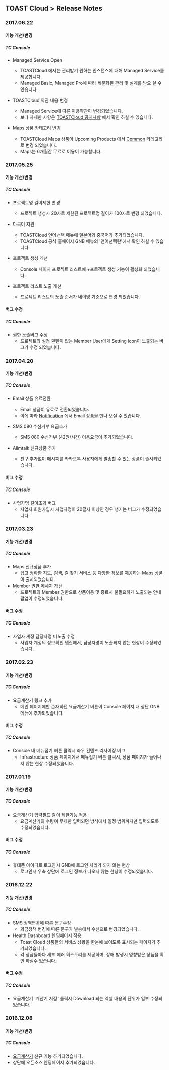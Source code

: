 ## TOAST Cloud > Release Notes

### 2017.06.22

#### 기능 개선/변경
##### TC Console
* Managed Service Open
    * TOASTCloud 에서는 관리받기 원하는 인스턴스에 대해 Managed Service를 제공합니다. 
    * Managed Basic, Managed Pro에 따라 세분화된 관리 및 설계를 받으 실 수 있습니다. 

* TOASTCloud 약관 내용 변경
    * Managed Service에 따른 이용약관이 변경되었습니다.
    * 보다 자세한 사항은 <a href="https://cloud.toast.com/support/notice/detail/1453435858K00430" target="_blank">TOASTCloud 공지사항</a> 에서 확인 하실 수 있습니다. 

* Maps 상품 카테고리 변경
    * TOASTCloud Maps 상품이 Upcoming Products 에서 <a href="http://docs.cloud.toast.com/ko/Common/Maps/ko/Overview/" target="_blank">Common</a> 카테고리로 변경 되었습니다.
    * Maps는 6개월간 무료로 이용이 가능합니다.  

### 2017.05.25

#### 기능 개선/변경
##### TC Console
* 프로젝트명 길이제한 변경
    * 프로젝트 생성시 20자로 제한된 프로젝트명 길이가 100자로 변경 되었습니다.

* 다국어 지원 
    * TOASTCloud 언어선택 메뉴에 일본어와 중국어가 추가되었습니다.
    * TOASTCloud 공식 홈페이지 GNB 메뉴의 '언어선택란'에서 확인 하실 수 있습니다.

* 프로젝트 생성 개선
    * Console 페이지 프로젝트 리스트에 +프로젝트 생성 기능이 활성화 되었습니다.

* 프로젝트 리스트 노출 개선 
    * 프로젝트 리스트의 노출 순서가 네이밍 기준으로 변경 되었습니다.  

#### 버그 수정

##### TC Console
* 권한 노출버그 수정
    * 프로젝트의 설정 권한이 없는 Member User에게 Setting Icon이 노출되는 버그가 수정 되었습니다. 


### 2017.04.20

#### 기능 개선/변경
##### TC Console
* Email 상품 유료전환
    * Email 상품이 유료로 전환되었습니다.
    * 이에 따라 <a href="http://docs.cloud.toast.com/ko/Notification/E-mail/ko/Overview/" target="_blank">Notification</a> 에서 Email 상품을 만나 보실 수 있습니다. 

* SMS 080 수신거부 요금추가
    * SMS 080 수신거부 (42원/시간) 이용요금이 추가되었습니다.

* Alimtalk 신규상품 추가
    * 친구 추가없이 메시지를 카카오톡 사용자에게 발송할 수 있는 상품이 출시되었습니다.

#### 버그 수정

##### TC Console
* 사업자명 길이초과 버그
    * 사업자 회원가입시 사업자명이 20글자 이상인 경우 생기는 버그가 수정되었습니다.


### 2017.03.23

#### 기능 개선/변경

##### TC Console
* Maps 신규상품 추가
    * 쉽고 정확한 지도, 검색, 길 찾기 서비스 등 다양한 정보를 제공하는 Maps 상품이 출시되었습니다.
* Member 권한 메세지 개선
    * 프로젝트의 Member 권한으로 상품이용 및 종료시 불필요하게 노출되는 안내 팝업이 수정되었습니다.

#### 버그 수정

##### TC Console
* 사업자 계정 담당자명 미노출 수정
     * 사업자 계정의 정보확인 탭란에서, 담당자명이 노출되지 않는 현상이 수정되었습니다.


### 2017.02.23

#### 기능 개선/변경

##### TC Console
* 요금계산기 링크 추가
    * 메인 페이지에만 존재하던 요금계산기 버튼이 Console 페이지 내 상단 GNB 메뉴에 추가되었습니다.  

#### 버그 수정

##### TC Console
* Console 내 메뉴접기 버튼 클릭시 좌우 컨텐츠 리사이징 버그
     * Infrastructure 상품 페이지에서 메뉴접기 버튼 클릭시, 상품 페이지가 늘어나지 않는 현상 수정되었습니다.

### 2017.01.19

#### 기능 개선/변경

##### TC Console
* 요금계산기 입력필드 길이 제한기능 적용
     * 요금계산기의 수량이 무제한 입력되던 방식에서 일정 범위까지만 입력되도록 수정되었습니다.  


#### 버그 수정

##### TC Console
* 휴대폰 아이디로 로그인시 GNB에 로그인 처리가 되지 않는 현상
     * 로그인시 우측 상단에 로그인 정보가 나오지 않는 현상이 수정되었습니다.


### 2016.12.22

#### 기능 개선/변경

##### TC Console
* SMS 정책변경에 따른 문구수정
    * 과금청책 변경에 따른 문구가 발송에서 수신으로 변경되었습니다.
* Health Dashboard 렌딩페이지 적용
    * Toast Cloud 상품들의 서비스 상황을 한눈에 보이도록 표시되는 페이지가 추가되었습니다.
    * 각 상품들마다 세부 에러 히스토리를 제공하며, 장애 발생시 영향받은 상품을 확인 하실수 있습니다.


#### 버그 수정
##### TC Console
* 요금계산기 '계산기 저장' 클릭시 Download 되는 엑셀 내용의 단위가 일부 수정되었습니다.

### 2016.12.08

#### 기능 개선/변경
##### TC Console
* <a href="http://cloud.toast.com/product/calculator" target="_blank">요금계산기</a> 신규 기능 추가되었습니다.
* 상단에 오픈소스 렌딩페이지 추가되었습니다.
